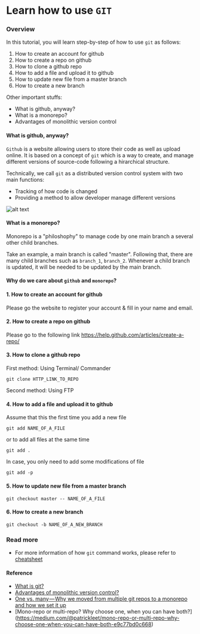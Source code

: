 # Learn how to use `GIT`

### Overview

In this tutorial, you will learn step-by-step of how to use `git` as follows:

1. How to create an account for github
2. How to create a repo on github
3. How to clone a github repo
4. How to add a file and upload it to github
5. How to update new file from a master branch
6. How to create a new branch

Other important stuffs:

- What is github, anyway?
- What is a monorepo?
- Advantages of monolithic version control

#### What is github, anyway?

`Github` is a website allowing users to store their code as well as upload online. It is based on a concept of `git` which is a way to create, and manage different versions of source-code
 following a hirarchical structure.

 Technically, we call `git` as a distributed version control system with two main functions:
  - Tracking of how code is changed
  - Providing a method to allow developer manage different versions

![alt text](https://github.com/PyladiesHoChiMinh/getStarted/blob/emma/guide/github_add_content/images/Centralized-Version-Control-System-Workflow-What-Is-Git-Edureka.png)
#### What is a monorepo?

Monorepo is a "philoshophy" to manage code by one main branch a several other child branches.

Take an example, a main branch is called "master". Following that, there are many child branches such as `branch_1`, `branch_2`. Whenever a child branch is updated, it will be needed to be updated by the main branch.

#### Why do we care about `github` and `monorepo`?



#### 1. How to create an account for github

Please go the website to register your account & fill in your name and email.

#### 2. How to create a repo on github

Please go to the following link <https://help.github.com/articles/create-a-repo/>

#### 3. How to clone a github repo

First method: Using Terminal/ Commander

`git clone HTTP_LINK_TO_REPO`

Second method: Using FTP

#### 4. How to add a file and upload it to github

Assume that this the first time you add a new file

`git add NAME_OF_A_FILE`

or to add all files at the same time

`git add .`

In case, you only need to add some modifications of file

`git add -p`

#### 5. How to update new file from a master branch

`git checkout master -- NAME_OF_A_FILE`

#### 6. How to create a new branch

`git checkout -b NAME_OF_A_NEW_BRANCH`

### Read more

 - For more information of how `git` command works, please refer to [cheatsheet](http://files.zeroturnaround.com/pdf/zt_git_cheat_sheet.pdf )

#### Reference

 - [What is git?](https://www.edureka.co/blog/what-is-git/)
 - [Advantages of monolithic version control?](https://danluu.com/monorepo/)
 - [One vs. many — Why we moved from multiple git repos to a monorepo and how we set it up](https://hackernoon.com/one-vs-many-why-we-moved-from-multiple-git-repos-to-a-monorepo-and-how-we-set-it-up-f4abb0cfe469)
 - [Mono-repo or multi-repo? Why choose one, when you can have both?] (https://medium.com/@patrickleet/mono-repo-or-multi-repo-why-choose-one-when-you-can-have-both-e9c77bd0c668)
